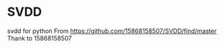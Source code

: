 # SVDD
svdd for python
From  https://github.com/15868158507/SVDD/find/master   Thank to 15868158507
